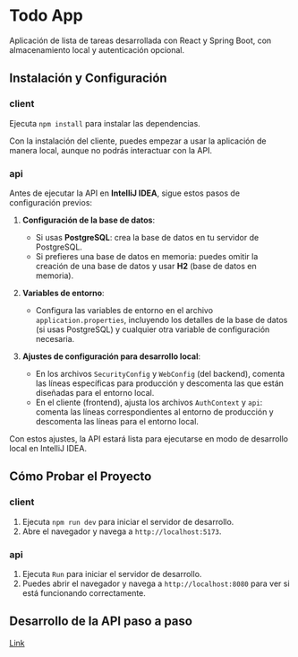 # Todo App

Aplicación de lista de tareas desarrollada con React y Spring Boot, con almacenamiento local y autenticación opcional.

## Instalación y Configuración

### client

Ejecuta `npm install` para instalar las dependencias.

Con la instalación del cliente, puedes empezar a usar la aplicación de manera local, aunque no podrás interactuar con la API.

###  api

Antes de ejecutar la API en **IntelliJ IDEA**, sigue estos pasos de configuración previos:

1. **Configuración de la base de datos**:
   - Si usas **PostgreSQL**: crea la base de datos en tu servidor de PostgreSQL.
   - Si prefieres una base de datos en memoria: puedes omitir la creación de una base de datos y usar **H2** (base de datos en memoria).

2. **Variables de entorno**:
   - Configura las variables de entorno en el archivo `application.properties`, incluyendo los detalles de la base de datos (si usas PostgreSQL) y cualquier otra variable de configuración necesaria.

3. **Ajustes de configuración para desarrollo local**:
   - En los archivos `SecurityConfig` y `WebConfig` (del backend), comenta las líneas específicas para producción y descomenta las que están diseñadas para el entorno local.
   - En el cliente (frontend), ajusta los archivos `AuthContext` y `api`: comenta las líneas correspondientes al entorno de producción y descomenta las líneas para el entorno local.

Con estos ajustes, la API estará lista para ejecutarse en modo de desarrollo local en IntelliJ IDEA.

## Cómo Probar el Proyecto

### client

1. Ejecuta `npm run dev` para iniciar el servidor de desarrollo.
2. Abre el navegador y navega a `http://localhost:5173`.

###  api

1. Ejecuta `Run` para iniciar el servidor de desarrollo.
2. Puedes abrir el navegador y navega a `http://localhost:8080` para ver si está funcionando correctamente.

## Desarrollo de la API paso a paso

[Link](https://luisblog.vercel.app/spring-boot-proyecto)
